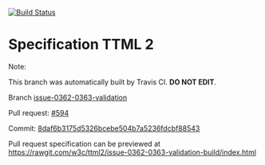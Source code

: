 [![Build Status](https://travis-ci.org/w3c/ttml2.svg?branch=issue-0362-0363-validation)](https://travis-ci.org/w3c/ttml2)


# Specification TTML 2


Note:


This branch was automatically built by Travis CI. <b>DO NOT EDIT</b>.


 Branch [issue-0362-0363-validation](https://github.com/w3c/ttml2/tree/issue-0362-0363-validation)


 Pull request: [#594](https://github.com/w3c/ttml2/pull/594)


 Commit: [8daf6b3175d5326bcebe504b7a5236fdcbf88543](https://github.com/w3c/ttml2/commit/8daf6b3175d5326bcebe504b7a5236fdcbf88543)

Pull request specification can be previewed at https://rawgit.com/w3c/ttml2/issue-0362-0363-validation-build/index.html



